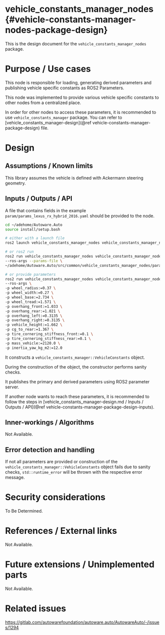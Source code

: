 vehicle_constants_manager_nodes {#vehicle-constants-manager-nodes-package-design}
===========

This is the design document for the `vehicle_constants_manager_nodes` package.


# Purpose / Use cases
<!-- Required -->
<!-- Things to consider:
    - Why did we implement this feature? -->

This node is responsible for loading, generating derived parameters and
publishing vehicle specific constants as ROS2 Parameters.

This node was implemented to provide various vehicle specific constants to other
nodes from a centralized place.

In order for other nodes to access these parameters, it is recommended to use
`vehicle_constants_manager` package. You can refer to
[vehicle_constants_manager-design](@ref vehicle-constants-manager-package-design)
file.

# Design
<!-- Required -->
<!-- Things to consider:
    - How does it work? -->

## Assumptions / Known limits
<!-- Required -->

This library assumes the vehicle is defined with Ackermann steering geometry.

## Inputs / Outputs / API
<!-- Required -->
<!-- Things to consider:
    - How do you use the package / API? -->

A file that contains fields in the example
`param/params_lexus_rx_hybrid_2016.yaml` should be provided to the node.

```bash
cd ~/adehome/Autoware.Auto
source install/setup.bash

# either with a launch file
ros2 launch vehicle_constants_manager_nodes vehicle_constants_manager_node.launch.py

# or ros2 run
ros2 run vehicle_constants_manager_nodes vehicle_constants_manager_node_exe \
--ros-args --params-file \
~/adehome/Autoware.Auto/src/common/vehicle_constants_manager_nodes/param/params_lexus_rx_hybrid_2016.yaml

# or provide parameters
ros2 run vehicle_constants_manager_nodes vehicle_constants_manager_node_exe \
--ros-args \
-p wheel_radius:=0.37 \
-p wheel_width:=0.27 \
-p wheel_base:=2.734 \
-p wheel_tread:=1.571 \
-p overhang_front:=1.033 \
-p overhang_rear:=1.021 \
-p overhang_left:=0.3135 \
-p overhang_right:=0.3135 \
-p vehicle_height:=1.662 \
-p cg_to_rear:=1.367 \
-p tire_cornering_stiffness_front:=0.1 \
-p tire_cornering_stiffness_rear:=0.1 \
-p mass_vehicle:=2120.0 \
-p inertia_yaw_kg_m2:=12.0
```

It constructs a `vehicle_constants_manager::VehicleConstants` object.

During the construction of the object, the constructor performs sanity checks.

It publishes the primary and derived parameters using ROS2 parameter server.

If another node wants to reach these parameters, it is recommended to follow the
steps in 
[vehicle_constants_manager-design.md / Inputs / Outputs / API](@ref vehicle-constants-manager-package-design-inputs).

## Inner-workings / Algorithms
<!-- If applicable -->
Not Available.

## Error detection and handling
<!-- Required -->
If not all parameters are provided or construction of the 
`vehicle_constants_manager::VehicleConstants` object fails due to sanity checks,
`std::runtime_error` will be thrown with the respective error message.

# Security considerations
<!-- Required -->
<!-- Things to consider:
- Spoofing (How do you check for and handle fake input?)
- Tampering (How do you check for and handle tampered input?)
- Repudiation (How are you affected by the actions of external actors?).
- Information Disclosure (Can data leak?).
- Denial of Service (How do you handle spamming?).
- Elevation of Privilege (Do you need to change permission levels during execution?) -->
To Be Determined.


# References / External links
<!-- Optional -->
Not Available.


# Future extensions / Unimplemented parts
<!-- Optional -->
Not Available.


# Related issues
<!-- Required -->
https://gitlab.com/autowarefoundation/autoware.auto/AutowareAuto/-/issues/1294
